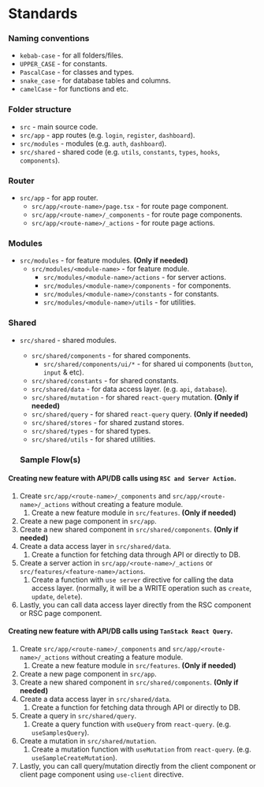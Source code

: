 # Standards

### Naming conventions

- `kebab-case` - for all folders/files.
- `UPPER_CASE` - for constants.
- `PascalCase` - for classes and types.
- `snake_case` - for database tables and columns.
- `camelCase` - for functions and etc.

### Folder structure

- `src` - main source code.
- `src/app` - app routes (e.g. `login`, `register`, `dashboard`).
- `src/modules` - modules (e.g. `auth`, `dashboard`).
- `src/shared` - shared code (e.g. `utils`, `constants`, `types`, `hooks`, `components`).

### Router

- `src/app` - for app router.
  - `src/app/<route-name>/page.tsx` - for route page component.
  - `src/app/<route-name>/_components` - for route page components.
  - `src/app/<route-name>/_actions` - for route page actions.

### Modules

- `src/modules` - for feature modules. **(Only if needed)**
  - `src/modules/<module-name>` - for feature module.
    - `src/modules/<module-name>/actions` - for server actions.
    - `src/modules/<module-name>/components` - for components.
    - `src/modules/<module-name>/constants` - for constants.
    - `src/modules/<module-name>/utils` - for utilities.

### Shared

- `src/shared` - shared modules.

  - `src/shared/components` - for shared components.
    - `src/shared/components/ui/*` - for shared ui components (`button`, `input` & etc).
  - `src/shared/constants` - for shared constants.
  - `src/shared/data` - for data access layer. (e.g. `api`, `database`).
  - `src/shared/mutation` - for shared `react-query` mutation. **(Only if needed)**
  - `src/shared/query` - for shared `react-query` query. **(Only if needed)**
  - `src/shared/stores` - for shared zustand stores.
  - `src/shared/types` - for shared types.
  - `src/shared/utils` - for shared utilities.

  ### Sample Flow(s)

#### Creating new feature with API/DB calls using `RSC and Server Action`.

1.  Create `src/app/<route-name>/_components` and `src/app/<route-name>/_actions` without creating a feature module.
    1. Create a new feature module in `src/features`. **(Only if needed)**
2.  Create a new page component in `src/app`.
3.  Create a new shared component in `src/shared/components`. **(Only if needed)**
4.  Create a data access layer in `src/shared/data`.
    1. Create a function for fetching data through API or directly to DB.
5.  Create a server action in `src/app/<route-name>/_actions` or `src/features/<feature-name>/actions`.
    1. Create a function with `use server` directive for calling the data access layer. (normally, it will be a WRITE operation such as `create`, `update`, `delete`).
6.  Lastly, you can call data access layer directly from the RSC component or RSC page component.

#### Creating new feature with API/DB calls using `TanStack React Query`.

1.  Create `src/app/<route-name>/_components` and `src/app/<route-name>/_actions` without creating a feature module.
    1. Create a new feature module in `src/features`. **(Only if needed)**
2.  Create a new page component in `src/app`.
3.  Create a new shared component in `src/shared/components`. **(Only if needed)**
4.  Create a data access layer in `src/shared/data`.
    1. Create a function for fetching data through API or directly to DB.
5.  Create a query in `src/shared/query`.
    1. Create a query function with `useQuery` from `react-query`. (e.g. `useSamplesQuery`).
6.  Create a mutation in `src/shared/mutation`.
    1. Create a mutation function with `useMutation` from `react-query`. (e.g. `useSampleCreateMutation`).
7.  Lastly, you can call query/mutation directly from the client component or client page component using `use-client` directive.
